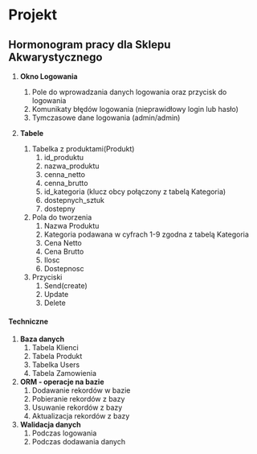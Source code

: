 # Projekt

## **Hormonogram pracy dla Sklepu Akwarystycznego**

1. **Okno Logowania**
    1. Pole do wprowadzania danych logowania oraz przycisk do logowania
    2. Komunikaty błędów logowania (nieprawidłowy login lub hasło)
    3. Tymczasowe dane logowania (admin/admin)

2. **Tabele**
    1. Tabelka z produktami(Produkt)
        1. id_produktu
        2. nazwa_produktu
        3. cenna_netto
        4. cenna_brutto
        5. id_kategoria (klucz obcy połączony z tabelą Kategoria)
        6. dostepnych_sztuk
        7. dostepny
    2. Pola do tworzenia
        1. Nazwa Produktu
        2. Kategoria podawana w cyfrach 1-9 zgodna z tabelą Kategoria
        3. Cena Netto
        4. Cena Brutto
        5. Ilosc
        6. Dostepnosc
    3. Przyciski
        1. Send(create)
        2. Update
        3. Delete

#### Techniczne

1. **Baza danych**
    1. Tabela Klienci
    2. Tabela Produkt
    3. Tabelka Users
    4. Tabela Zamowienia
2. **ORM - operacje na bazie**
    1. Dodawanie rekordów w bazie
    2. Pobieranie rekordów z bazy
    3. Usuwanie rekordów z bazy
    4. Aktualizacja rekordów z bazy
3. **Walidacja danych**
    1. Podczas logowania
    2. Podczas dodawania danych
